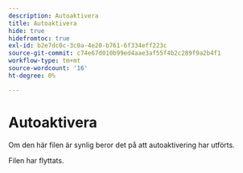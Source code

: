 ```yaml
---
description: Autoaktivera
title: Autoaktivera
hide: true
hidefromtoc: true
exl-id: b2e7dc0c-3c0a-4e20-b761-6f334eff223c
source-git-commit: c74e67d010b99ed4aae3af55f4b2c289f9a2b4f1
workflow-type: tm+mt
source-wordcount: '16'
ht-degree: 0%

---
```


# Autoaktivera

Om den här filen är synlig beror det på att autoaktivering har utförts.

Filen har flyttats.
